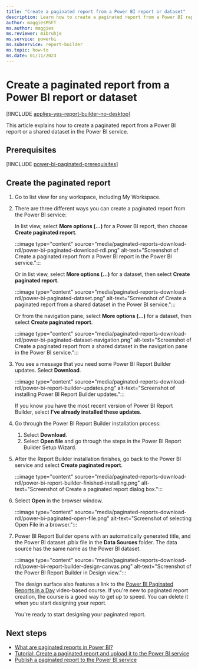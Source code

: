 ```yaml
---
title: "Create a paginated report from a Power BI report or dataset"
description: Learn how to create a paginated report from a Power BI report or a shared dataset in the Power BI service.
author: maggiesMSFT
ms.author: maggies
ms.reviewer: mibruhje
ms.service: powerbi
ms.subservice: report-builder
ms.topic: how-to
ms.date: 01/11/2023
---
```


# Create a paginated report from a Power BI report or dataset

[!INCLUDE [applies-yes-report-builder-no-desktop](../includes/applies-yes-report-builder-no-desktop.md)] 

This article explains how to create a paginated report from a Power BI report or a shared dataset in the Power BI service. 

## Prerequisites 

[!INCLUDE [power-bi-paginated-prerequisites](../includes/power-bi-paginated-prerequisites.md)]

## Create the paginated report

1. Go to list view for any workspace, including My Workspace. 

1. There are three different ways you can create a paginated report from the Power BI service:

    In list view, select **More options (...)** for a Power BI report, then choose **Create paginated report**. 

    :::image type="content" source="media/paginated-reports-download-rdl/power-bi-paginated-download-rdl.png" alt-text="Screenshot of Create a paginated report from a Power BI report in the Power BI service.":::

    Or in list view, select **More options (...)** for a dataset, then select **Create paginated report**.

    :::image type="content" source="media/paginated-reports-download-rdl/power-bi-paginated-dataset.png" alt-text="Screenshot of Create a paginated report from a shared dataset in the Power BI service."::: 

    Or from the navigation pane, select **More options (...)** for a dataset, then select **Create paginated report**.

    :::image type="content" source="media/paginated-reports-download-rdl/power-bi-paginated-dataset-navigation.png" alt-text="Screenshot of Create a paginated report from a shared dataset in the navigation pane in the Power BI service.":::

1. You see a message that you need some Power BI Report Builder updates. Select **Download**. 

    :::image type="content" source="media/paginated-reports-download-rdl/power-bi-report-builder-updates.png" alt-text="Screenshot of installing Power BI Report Builder updates.":::

    If you know you have the most recent version of Power BI Report Builder, select **I've already installed these updates**.

1. Go through the Power BI Report Builder installation process: 

    1. Select **Download**.  
    2. Select **Open file** and go through the steps in the Power BI Report Builder Setup Wizard.

1. After the Report Builder installation finishes, go back to the Power BI service and select **Create paginated report**.

    :::image type="content" source="media/paginated-reports-download-rdl/power-bi-report-builder-finished-installing.png" alt-text="Screenshot of Create a paginated report dialog box.":::

1. Select **Open** in the browser window.

    :::image type="content" source="media/paginated-reports-download-rdl/power-bi-paginated-open-file.png" alt-text="Screenshot of selecting Open File in a browser.":::

1. Power BI Report Builder opens with an automatically generated title, and the Power BI dataset .pbix file in the **Data Sources** folder. The data source has the same name as the Power BI dataset.

    :::image type="content" source="media/paginated-reports-download-rdl/power-bi-report-builder-design-canvas.png" alt-text="Screenshot of the Power BI Report Builder in Design view.":::

    The design surface also features a link to the [Power BI Paginated Reports in a Day](../learning-catalog/paginated-reports-online-course.md) video-based course. If you're new to paginated report creation, the course is a good way to get up to speed.  You can delete it when you start designing your report.

    You're ready to start designing your paginated report.
 
## Next steps 

- [What are paginated reports in Power BI?](paginated-reports-report-builder-power-bi.md)  
- [Tutorial: Create a paginated report and upload it to the Power BI service](paginated-reports-quickstart-aw.md)
- [Publish a paginated report to the Power BI service](paginated-reports-save-to-power-bi-service.md)

